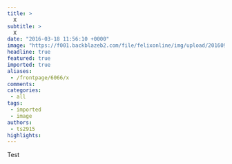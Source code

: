 ```yaml
---
title: >
  X
subtitle: >
  X
date: "2016-03-18 11:56:10 +0000"
image: "https://f001.backblazeb2.com/file/felixonline/img/upload/201609052300-ff712-tumblr_static_blank_title_white_transparent.png"
headline: true
featured: true
imported: true
aliases:
 - /frontpage/6066/x
comments:
categories:
 - all
tags:
 - imported
 - image
authors:
 - ts2915
highlights:
---
```


Test
